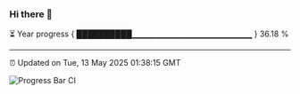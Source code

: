 ### Hi there 👋

⏳ Year progress { ██████████▁▁▁▁▁▁▁▁▁▁▁▁▁▁▁▁▁▁▁▁ } 36.18 %

---

⏰ Updated on Tue, 13 May 2025 01:38:15 GMT

![Progress Bar CI](https://github.com/liununu/liununu/workflows/Progress%20Bar%20CI/badge.svg)
